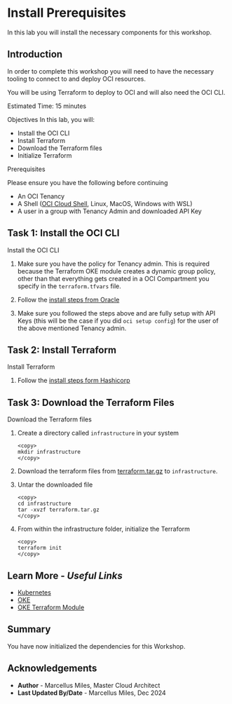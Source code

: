 # Install Prerequisites

In this lab you will install the necessary components for this workshop.

## Introduction

In order to complete this workshop you will need to have the necessary tooling to connect to and deploy OCI resources.

You will be using Terraform to deploy to OCI and will also need the OCI CLI.

Estimated Time: 15 minutes

Objectives
In this lab, you will:
 - Install the OCI CLI
 - Install Terraform
 - Download the Terraform files
 - Initialize Terraform

Prerequisites

Please ensure you have the following before continuing

 - An OCI Tenancy
 - A Shell ([OCI Cloud Shell](https://docs.oracle.com/en-us/iaas/Content/API/Concepts/cloudshellintro.htm), Linux, MacOS, Windows with WSL)
 - A user in a group with Tenancy Admin and downloaded API Key

## Task 1: Install the OCI CLI

Install the OCI CLI

1. Make sure you have the policy for Tenancy admin. This is required because the Terraform OKE module creates a dynamic group policy, other than that everything gets created in a OCI Compartment you specify in the `terraform.tfvars` file.

1. Follow the [install steps from Oracle](https://docs.oracle.com/en-us/iaas/Content/API/SDKDocs/cliinstall.htm)

2. Make sure you followed the steps above and are fully setup with API Keys (this will be the case if you did `oci setup config`) for the user of the above mentioned Tenancy admin.

## Task 2: Install Terraform

Install  Terraform

1.  Follow the [install steps form Hashicorp](https://developer.hashicorp.com/terraform/tutorials/aws-get-started/install-cli)

## Task 3: Download the Terraform Files

Download the Terraform files

1. Create a directory called `infrastructure` in your system

    ````shell
    <copy>
    mkdir infrastructure
    </copy>
    ````

2. Download the terraform files from [terraform.tar.gz](./files/terraform.tar.gz) to `infrastructure`.

3. Untar the downloaded file

    ````shell
    <copy>
    cd infrastructure
    tar -xvzf terraform.tar.gz
    </copy>
    ````

3. From within the infrastructure folder, initialize the Terraform

    ````shell
    <copy>
    terraform init
    </copy>
    ````

## Learn More - *Useful Links*

- [Kubernetes](https://kubernetes.io/)
- [OKE](https://www.oracle.com/cloud/cloud-native/kubernetes-engine/)
- [OKE Terraform Module](https://oracle-terraform-modules.github.io/terraform-oci-oke/)

## **Summary**

You have now initialized the dependencies for this Workshop.

## **Acknowledgements**

 - **Author** - Marcellus Miles, Master Cloud Architect
 - **Last Updated By/Date** - Marcellus Miles, Dec 2024